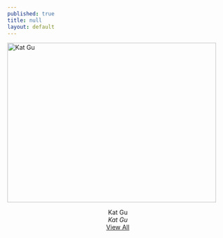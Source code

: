 ```yaml
---
published: true
title: null
layout: default
---
```

<a href="https://fofnz.github.io/product1"><img src="https://i.imgur.com/hEgpars.jpg" title="Kat Gu" width="476" height="365" /></a>                                                      
<div style="text-align:center;valign:top">Kat Gu</div> 
<div style="text-align:center;valign:top"><i>Kat Gu</i></div> 
<div style="text-align:center;valign:top"><a href="https://google.com">View All</a></div>






